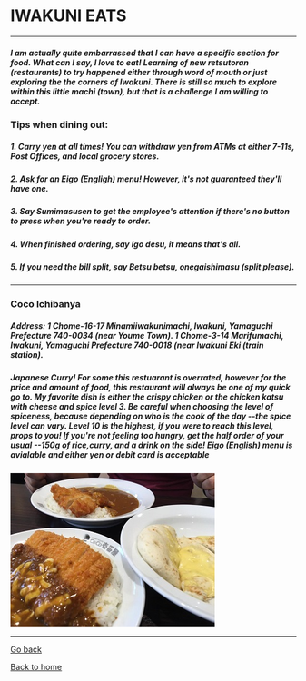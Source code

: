 # IWAKUNI EATS
---

##### I am actually quite embarrassed that I can have a specific section for food.  What can I say, I *love* to eat!  Learning of new *retsutoran* (restaurants) to try happened either through word of mouth or just exploring the the corners of Iwakuni.  There is still so much to explore within this little *machi* (town), but that is a challenge I am willing to accept.

### Tips when dining out:
##### 1. Carry **yen** at **all times**!  You can withdraw yen from ATMs at either 7-11s, Post Offices, and local grocery stores.
##### 2. Ask for an **Eigo** (Engligh) menu!  However, it's _not_ guaranteed they'll have one. 
##### 3. Say **Sumimasusen** to get the employee's attention if there's no button to press when you're ready to order.
##### 4. When finished ordering, say **Igo desu**, it means *that's all*.
##### 5. If you need the bill *split*, say **Betsu betsu, onegaishimasu** (split please). 
---
### Coco Ichibanya
##### Address: 1 Chome-16-17 Minamiiwakunimachi, Iwakuni, Yamaguchi Prefecture 740-0034 (near Youme Town).  1 Chome-3-14 Marifumachi, Iwakuni, Yamaguchi Prefecture 740-0018 (near Iwakuni Eki (train station).
##### Japanese Curry!  For some this restuarant is overrated, however for the price and amount of food, this restaurant will always be one of my quick go to.  My favorite dish is either the **crispy chicken** or the **chicken katsu** with cheese and spice level 3.  Be careful when choosing the level of spiceness, because depending on who is the cook of the day --the spice level can vary.  Level 10 is the highest, if you were to reach this level, props to you!  *If you're not feeling too hungry, get the **half order** of your usual --150g of rice,curry, and a drink on the side!* **Eigo (English) menu is avialable and either yen or debit card is acceptable**
![Coco ichibanya](IWKCOCO.jpg)



---
[Go back](topic)

[Back to home](index)
